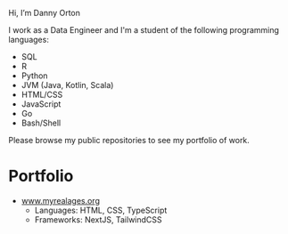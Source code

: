 Hi, I’m Danny Orton

I work as a Data Engineer and I'm a student of the following programming languages:

* SQL
* R
* Python
* JVM (Java, Kotlin, Scala)
* HTML/CSS
* JavaScript
* Go
* Bash/Shell

Please browse my public repositories to see my portfolio of work.

# Portfolio
* www.myrealages.org
  * Languages: HTML, CSS, TypeScript
  * Frameworks: NextJS, TailwindCSS
